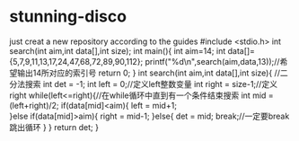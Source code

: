 # stunning-disco
just creat a new repository according to the guides
#include <stdio.h>
int search(int aim,int data[],int size);
int main(){
	int aim=14;
	int data[]={5,7,9,11,13,17,24,47,68,72,89,90,112};
	printf("%d\n",search(aim,data,13));//希望输出14所对应的索引号 
	return 0;
}
int search(int aim,int data[],int size){
	//二分法搜索 
	int det = -1;
	int left = 0;//定义left整数变量
	int right = size-1;//定义right
	while(left<=right){//在while循环中直到有一个条件结束搜索 
		int mid = (left+right)/2;
		if(data[mid]<aim){
			left = mid+1;	
		}else if(data[mid]>aim){
			right = mid-1;
		}else{
			det = mid;
			break;//一定要break跳出循环 
		}
	}
	return det;
}
